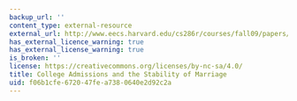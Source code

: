 ```yaml
---
backup_url: ''
content_type: external-resource
external_url: http://www.eecs.harvard.edu/cs286r/courses/fall09/papers/galeshapley.pdf
has_external_licence_warning: true
has_external_license_warning: true
is_broken: ''
license: https://creativecommons.org/licenses/by-nc-sa/4.0/
title: College Admissions and the Stability of Marriage
uid: f06b1cfe-6720-47fe-a738-0640e2d92c2a
---
```

